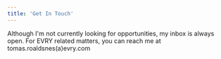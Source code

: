 ```yaml
---
title: 'Get In Touch'
---
```


Although I'm not currently looking for opportunities, my inbox is always open. For EVRY related matters, you can reach me at tomas.roaldsnes(a)evry.com
